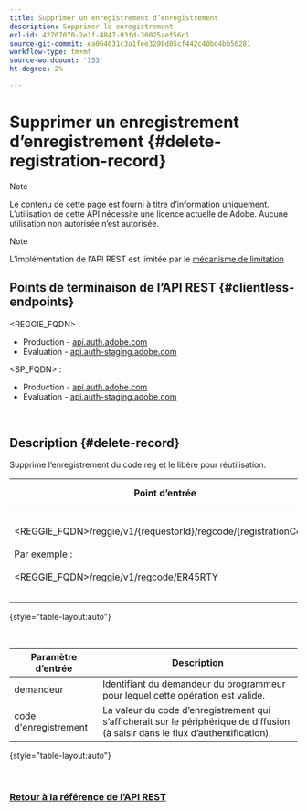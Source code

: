 ```yaml
---
title: Supprimer un enregistrement d’enregistrement
description: Supprimer le enregistrement
exl-id: 42707070-2e1f-4847-93fd-30025aef56c1
source-git-commit: ea064031c3a1fee3298d85cf442c40bd4bb56281
workflow-type: tm+mt
source-wordcount: '153'
ht-degree: 2%

---
```


# Supprimer un enregistrement d’enregistrement {#delete-registration-record}

>[!NOTE]
>
>Le contenu de cette page est fourni à titre d’information uniquement. L’utilisation de cette API nécessite une licence actuelle de Adobe. Aucune utilisation non autorisée n’est autorisée.

>[!NOTE]
>
> L’implémentation de l’API REST est limitée par le [mécanisme de limitation](/help/authentication/throttling-mechanism.md)

## Points de terminaison de l’API REST {#clientless-endpoints}

&lt;REGGIE_FQDN> :

* Production - [api.auth.adobe.com](http://api.auth.adobe.com/)
* Évaluation - [api.auth-staging.adobe.com](http://api.auth-staging.adobe.com/)

&lt;SP_FQDN> :

* Production - [api.auth.adobe.com](http://api.auth.adobe.com/)
* Évaluation - [api.auth-staging.adobe.com](http://api.auth-staging.adobe.com/)

</br>


## Description {#delete-record}

Supprime l’enregistrement du code reg et le libère pour réutilisation.

| Point d’entrée | Appelé </br> | Entrée   </br> Params | Méthode HTTP </br> | Réponse | Réponse HTTP </br> |
| --- | --- | --- | --- | --- | --- |
| &lt;REGGIE_FQDN>/reggie/v1/{requestorId}/regcode/{registrationCode}</br></br>Par exemple :</br></br>&lt;REGGIE_FQDN>/reggie/v1/regcode/ER45RTY | Application de diffusion en continu</br></br>ou</br></br>Service de programmation | 1. ID du demandeur </br>    (Composant Chemin)</br>2.  Code d’enregistrement </br>    (composant Chemin) | DELETE | Aucun | 204 |

{style="table-layout:auto"}

</br>

| Paramètre d’entrée | Description |
| --- | --- |
| demandeur | Identifiant du demandeur du programmeur pour lequel cette opération est valide. |
| code d&#39;enregistrement | La valeur du code d’enregistrement qui s’afficherait sur le périphérique de diffusion (à saisir dans le flux d’authentification). |

{style="table-layout:auto"}

</br>

### [Retour à la référence de l’API REST](/help/authentication/rest-api-reference.md)

